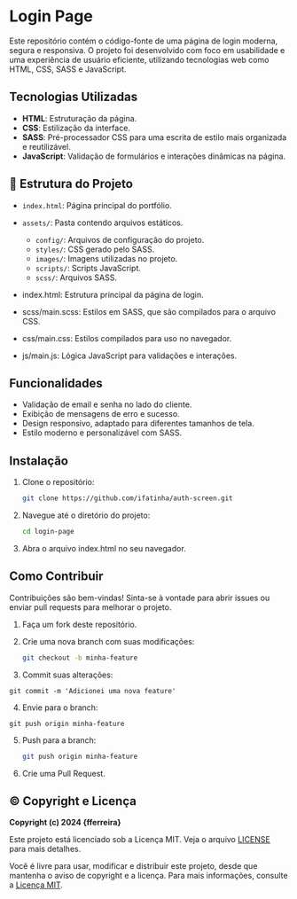 # Login Page

Este repositório contém o código-fonte de uma página de login moderna, segura e responsiva. O projeto foi desenvolvido com foco em usabilidade e uma experiência de usuário eficiente, utilizando tecnologias web como HTML, CSS, SASS e JavaScript.

## Tecnologias Utilizadas

- **HTML**: Estruturação da página.
- **CSS**: Estilização da interface.
- **SASS**: Pré-processador CSS para uma escrita de estilo mais organizada e reutilizável.
- **JavaScript**: Validação de formulários e interações dinâmicas na página.

## 📂 Estrutura do Projeto

- `index.html`: Página principal do portfólio.
- `assets/`: Pasta contendo arquivos estáticos.
  - `config/`: Arquivos de configuração do projeto.
  - `styles/`: CSS gerado pelo SASS.
  - `images/`: Imagens utilizadas no projeto.
  - `scripts/`: Scripts JavaScript.
  - `scss/`: Arquivos SASS.

- index.html: Estrutura principal da página de login.
- scss/main.scss: Estilos em SASS, que são compilados para o arquivo CSS.
- css/main.css: Estilos compilados para uso no navegador.
- js/main.js: Lógica JavaScript para validações e interações.

## Funcionalidades

- Validação de email e senha no lado do cliente.
- Exibição de mensagens de erro e sucesso.
- Design responsivo, adaptado para diferentes tamanhos de tela.
- Estilo moderno e personalizável com SASS.

## Instalação

1. Clone o repositório:

   ```bash
   git clone https://github.com/ifatinha/auth-screen.git
   ```
   
2. Navegue até o diretório do projeto:

   ```bash
   cd login-page
   ```

3. Abra o arquivo index.html no seu navegador.

## Como Contribuir

Contribuições são bem-vindas! Sinta-se à vontade para abrir issues ou enviar pull requests para melhorar o projeto.

1. Faça um fork deste repositório.
   
2. Crie uma nova branch com suas modificações:
   
   ```bash
   git checkout -b minha-feature
   ```
   
3. Commit suas alterações:
  
  ```
  git commit -m 'Adicionei uma nova feature'
  ```

4. Envie para o branch:

 ```
 git push origin minha-feature
 ```

5. Push para a branch:

   ```bash
   git push origin minha-feature
   ```
6. Crie uma Pull Request.

## ©️ Copyright e Licença

**Copyright (c) 2024 {fferreira}**

Este projeto está licenciado sob a Licença MIT. Veja o arquivo [LICENSE](LICENSE) para mais detalhes.

Você é livre para usar, modificar e distribuir este projeto, desde que mantenha o aviso de copyright e a licença. Para mais informações, consulte a [Licença MIT](https://opensource.org/licenses/MIT).
